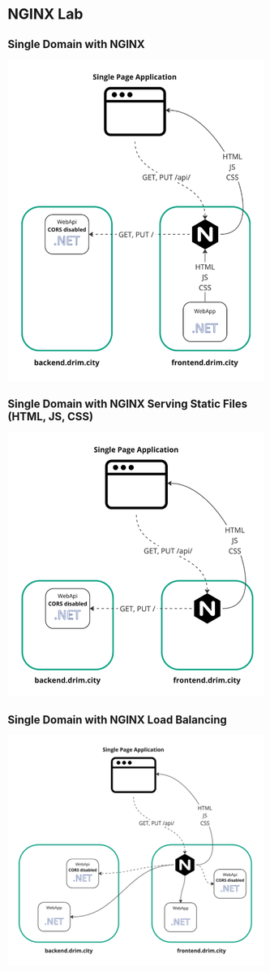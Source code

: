 # NGINX Lab

## Single Domain with NGINX

![Single domain with NGINX](_images/single-domain-nginx.png)

## Single Domain with NGINX Serving Static Files (HTML, JS, CSS)

![Single domain with NGINX serving static files](_images/single-domain-nginx-static.png)

## Single Domain with NGINX Load Balancing

![Single domain with NGINX load balancing](_images/single-domain-nginx-lb.png)
